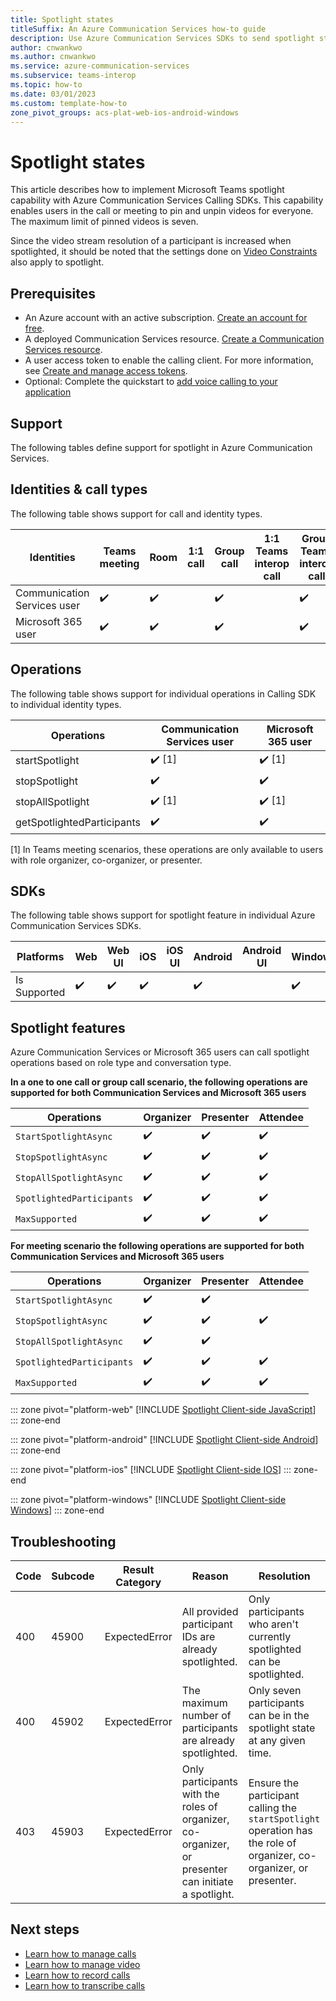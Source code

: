 ```yaml
---
title: Spotlight states
titleSuffix: An Azure Communication Services how-to guide
description: Use Azure Communication Services SDKs to send spotlight state.
author: cnwankwo
ms.author: cnwankwo
ms.service: azure-communication-services
ms.subservice: teams-interop
ms.topic: how-to 
ms.date: 03/01/2023
ms.custom: template-how-to
zone_pivot_groups: acs-plat-web-ios-android-windows
---
```


# Spotlight states

This article describes how to implement Microsoft Teams spotlight capability with Azure Communication Services Calling SDKs. This capability enables users in the call or meeting to pin and unpin videos for everyone. The maximum limit of pinned videos is seven.

Since the video stream resolution of a participant is increased when spotlighted, it should be noted that the settings done on [Video Constraints](../../concepts/voice-video-calling/video-constraints.md) also apply to spotlight.

## Prerequisites

- An Azure account with an active subscription. [Create an account for free](https://azure.microsoft.com/free/?WT.mc_id=A261C142F). 
- A deployed Communication Services resource. [Create a Communication Services resource](../../quickstarts/create-communication-resource.md).
- A user access token to enable the calling client. For more information, see [Create and manage access tokens](../../quickstarts/identity/access-tokens.md).
- Optional: Complete the quickstart to [add voice calling to your application](../../quickstarts/voice-video-calling/getting-started-with-calling.md)


## Support

The following tables define support for spotlight in Azure Communication Services.

## Identities & call types

The following table shows support for call and identity types. 

| Identities | Teams meeting | Room | 1:1 call | Group call | 1:1 Teams interop call | Group Teams interop call |
| --- | --- | --- | --- | --- | --- | --- |
|Communication Services user	| ✔️	          |   ✔️   |          |        ✔️    |	                      |	    ✔️                     |
|Microsoft 365 user	                        | ✔️	          |    ✔️  |          |        ✔️    |                        |        ✔️                  |

## Operations

The following table shows support for individual operations in Calling SDK to individual identity types. 

| Operations                   | Communication Services user | Microsoft 365 user |
| --- | --- | --- |
| startSpotlight | ✔️ [1] | ✔️ [1] |
| stopSpotlight | ✔️ | ✔️ |
| stopAllSpotlight |  ✔️ [1] | ✔️ [1] | 
| getSpotlightedParticipants |  ✔️ | ✔️ | 

[1] In Teams meeting scenarios, these operations are only available to users with role organizer, co-organizer, or presenter.

## SDKs

The following table shows support for spotlight feature in individual Azure Communication Services SDKs.

| Platforms | Web | Web UI | iOS | iOS UI | Android | Android UI | Windows |
| --- | --- | --- | --- | --- | --- | --- | --- |
|Is Supported | ✔️  |  ✔️  |  ✔️  |     |  ✔️  |    |  ✔️  |

## Spotlight features

Azure Communication Services or Microsoft 365 users can call spotlight operations based on role type and conversation type.

**In a one to one call or group call scenario, the following operations are supported for both Communication Services and Microsoft 365 users**

| Operations | Organizer | Presenter | Attendee |
| --- | --- | --- | --- |
| `StartSpotlightAsync` | ✔️ | ✔️  | ✔️ |
| `StopSpotlightAsync` | ✔️ | ✔️ | ✔️ |
| `StopAllSpotlightAsync` |  ✔️ | ✔️ | ✔️ |
| `SpotlightedParticipants` |  ✔️ | ✔️ | ✔️ |
| `MaxSupported` |  ✔️ | ✔️ | ✔️ |

**For meeting scenario the following operations are supported for both Communication Services and Microsoft 365 users**

| Operations | Organizer | Presenter | Attendee |
| --- | --- | --- | --- |
| `StartSpotlightAsync` | ✔️ | ✔️  |  |
| `StopSpotlightAsync` | ✔️ | ✔️ | ✔️ |
| `StopAllSpotlightAsync` |  ✔️ | ✔️ |  |
| `SpotlightedParticipants` |  ✔️ | ✔️ | ✔️ |
| `MaxSupported` |  ✔️ | ✔️ | ✔️ |

::: zone pivot="platform-web"
[!INCLUDE [Spotlight Client-side JavaScript](./includes/spotlight/spotlight-web.md)]
::: zone-end

::: zone pivot="platform-android"
[!INCLUDE [Spotlight Client-side Android](./includes/spotlight/spotlight-android.md)]
::: zone-end

::: zone pivot="platform-ios"
[!INCLUDE [Spotlight Client-side IOS](./includes/spotlight/spotlight-ios.md)]
::: zone-end

::: zone pivot="platform-windows"
[!INCLUDE [Spotlight Client-side Windows](./includes/spotlight/spotlight-windows.md)]
::: zone-end

## Troubleshooting

| Code | Subcode | Result Category | Reason | Resolution |
| --- | --- | --- | --- | --- |
| 400	| 45900 | ExpectedError  | All provided participant IDs are already spotlighted. | Only participants who aren't currently spotlighted can be spotlighted. |
| 400 | 45902	| ExpectedError | The maximum number of participants are already spotlighted. | Only seven participants can be in the spotlight state at any given time. |
| 403 | 45903	| ExpectedError | Only participants with the roles of organizer, co-organizer, or presenter can initiate a spotlight. | Ensure the participant calling the `startSpotlight` operation has the role of organizer, co-organizer, or presenter. |

## Next steps
- [Learn how to manage calls](./manage-calls.md)
- [Learn how to manage video](./manage-video.md)
- [Learn how to record calls](./record-calls.md)
- [Learn how to transcribe calls](./call-transcription.md)
